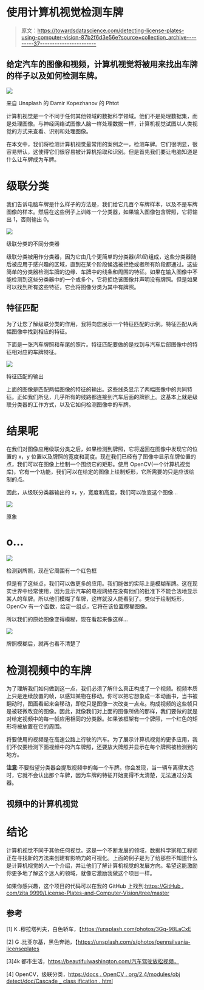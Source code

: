 # 使用计算机视觉检测车牌

> 原文：<https://towardsdatascience.com/detecting-license-plates-using-computer-vision-87b2f6d3e56e?source=collection_archive---------37----------------------->

## 给定汽车的图像和视频，计算机视觉将被用来找出车牌的样子以及如何检测车牌。

![](img/f28de51f105d16e38a6a623383c3f001.png)

来自 Unsplash 的 Damir Kopezhanov 的 Phtot

计算机视觉是一个不同于任何其他领域的数据科学领域。他们不是处理数据集，而是处理图像。与神经网络试图像人脑一样处理数据一样，计算机视觉试图以人类视觉的方式来查看、识别和处理图像。

在本文中，我们将检测计算机视觉最常用的案例之一，检测车牌。它们很明显，很容易辨认，这使得它们很容易被计算机拾取和识别。但是首先我们要让电脑知道是什么让车牌成为车牌。

# 级联分类

我们告诉电脑车牌是什么样子的方法是，我们给它几百个车牌样本，以及不是车牌图像的样本。然后在这些例子上训练一个分类器，如果输入图像包含牌照，它将输出 1，否则输出 0。

![](img/3e468850d222e2a0bca9b207e94326d2.png)

级联分类的不同分类器

级联分类被用作分类器，因为它由几个更简单的分类器(*阶段*)组成，这些分类器随后被应用于感兴趣的区域，直到在某个阶段候选被拒绝或者所有阶段都通过。这些简单的分类器检测车牌的边缘、车牌中的线条和周围的特征。如果在输入图像中不能检测到这些分类器中的一个或多个，它将拒绝该图像并声明没有牌照。但是如果可以找到所有这些特征，它会将图像分类为其中有牌照。

## 特征匹配

为了让您了解级联分类的作用，我将向您展示一个特征匹配的示例。特征匹配从两幅图像中找到相应的特征。

下面是一张汽车牌照和车尾的照片。特征匹配要做的是找到与汽车后部图像中的特征相对应的车牌特征。

![](img/61d973424121b68aac9a5c2ba75c6532.png)

特征匹配的输出

上面的图像是匹配两幅图像的特征的输出。这些线条显示了两幅图像中的共同特征。正如我们所见，几乎所有的线路都连接到汽车后面的牌照上。这基本上就是级联分类器的工作方式，以及它如何检测图像中的车牌。

# 结果呢

在我们对图像应用级联分类之后，如果检测到牌照，它将返回在图像中发现它的位置的 x，y 位置以及牌照的宽度和高度。现在我们已经有了图像中显示车牌位置的点，我们可以在图像上绘制一个围绕它的矩形。使用 OpenCV(一个计算机视觉库)，它有一个功能，我们可以在给定的图像上绘制矩形，它所需要的只是应该绘制的点。

因此，从级联分类器输出的 x，y，宽度和高度，我们可以改变这个图像…

![](img/6ebb5c4b6dad6ddd4f3878691b08d4fe.png)

原象

# o…

![](img/9757f7ea55fd17bec0626c4c03a03e67.png)

检测到牌照，现在它周围有一个红色框

但是有了这些点，我们可以做更多的应用。我们能做的实际上是模糊车牌。这在现实世界中经常使用，因为显示汽车的电视网络在没有他们的批准下不能合法地显示某人的车牌。所以他们模糊了车牌，这样就没人能看到了。类似于绘制矩形，OpenCv 有一个函数，给定一组点，它将在该位置模糊图像。

所以我们的原始图像变得模糊，现在看起来像这样…

![](img/ef9091257ed163ec6744cf811c6f6839.png)

牌照模糊后，就再也看不清楚了

# 检测视频中的车牌

为了理解我们如何做到这一点，我们必须了解什么真正构成了一个视频。视频本质上只是连续放置的帧，以感知某物在移动。你可以把它想象成一本动画书，当书被翻动时，图画看起来会移动，即使只是图像一次改变一点点。构成视频的这些帧只是被轻微改变的图像。因此，就像我们对上面的图像所做的那样，我们要做的就是对给定视频中的每一帧应用相同的分类器。如果该框架有一个牌照，一个红色的矩形将被放置在它的周围。

将要使用的视频是在高速公路上行驶的汽车。为了展示计算机视觉的更多应用，我们不仅要检测下面视频中的汽车牌照，还要放大牌照并显示在每个牌照被检测到的地方。

**注意**:不要指望分类器会提取视频中的每一个车牌。你会发现，当一辆车离得太远时，它就不会认出那个车牌，因为车牌的特征开始变得不太清楚，无法通过分类器。

## 视频中的计算机视觉

# 结论

计算机视觉不同于其他任何视觉。这是一个不断发展的领域，数据科学家和工程师正在寻找新的方法来创建有影响力的可视化。上面的例子是为了给那些不知道什么是计算机视觉的人一个介绍，并让他们了解计算机视觉的发展方向。希望这能激励你更多地了解这个迷人的领域，就像它激励我做这个项目一样。

如果你感兴趣，这个项目的代码可以在我的 GitHub 上找到:[https://GitHub . com/zita 9999/License-Plates-and-Computer-Vision/tree/master](https://github.com/zita9999/License-Plates-and-Computer-Vision/tree/master)

## 参考

[1] K .穆拉塔列夫，白色轿车，【https://unsplash.com/photos/3Gg-98LaCxE 

[2] G .比亚尔基，黑色奔驰，【https://unsplash.com/s/photos/pennsilvania-licenseplates 

[3]4k 都市生活，https://beautifulwashington.com/汽车驾驶放松视频，

[4] OpenCV，级联分类，[https://docs . OpenCV . org/2.4/modules/obj detect/doc/Cascade _ class ification . html](https://docs.opencv.org/2.4/modules/objdetect/doc/cascade_classification.html)